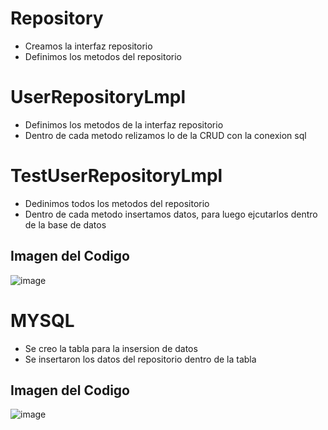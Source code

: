 # Repository
* Creamos la interfaz repositorio
* Definimos los metodos del repositorio
# UserRepositoryLmpl
* Definimos los metodos de la interfaz repositorio
* Dentro de cada metodo relizamos lo de la CRUD con la conexion sql
# TestUserRepositoryLmpl
* Dedinimos todos los metodos del repositorio
* Dentro de cada metodo insertamos datos, para luego ejcutarlos dentro de la base de datos
## Imagen del Codigo ##
![image](https://github.com/CoolingBasket64/Taller_6/assets/124946450/e0fd18f5-aeda-4b47-9b05-997fec411d80)

# MYSQL
* Se creo la tabla para la insersion de datos
* Se insertaron los datos del repositorio dentro de la tabla
## Imagen del Codigo ##
![image](https://github.com/CoolingBasket64/Taller_6/assets/124946450/1d45fbe5-a047-4f00-8282-350b009a1fa8)

